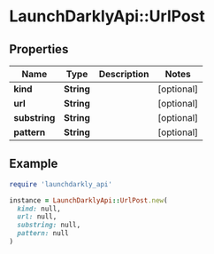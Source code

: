 # LaunchDarklyApi::UrlPost

## Properties

| Name | Type | Description | Notes |
| ---- | ---- | ----------- | ----- |
| **kind** | **String** |  | [optional] |
| **url** | **String** |  | [optional] |
| **substring** | **String** |  | [optional] |
| **pattern** | **String** |  | [optional] |

## Example

```ruby
require 'launchdarkly_api'

instance = LaunchDarklyApi::UrlPost.new(
  kind: null,
  url: null,
  substring: null,
  pattern: null
)
```


